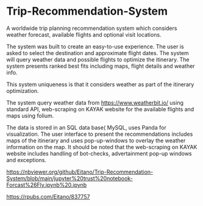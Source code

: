 # Trip-Recommendation-System

A worldwide trip planning recommendation system which considers weather forecast, available flights and optional visit locations.

The system was built to create an easy-to-use experience. The user is asked to select the destination and approximate flight dates. The system will query weather data and possible flights to optimize the itinerary. The system presents ranked best fits including maps, flight details and weather info.

This system uniqueness is that it considers weather as part of the itinerary optimization.

The system query weather data from https://www.weatherbit.io/ using standard API, web-scraping on KAYAK website for the available flights and maps using folium.

The data is stored in an SQL data base( MySQL, uses Panda for visualization. 
The user interface to present the recommendations includes maps of the itinerary and uses pop-up-windows to overlay the weather information on the map. 
It should be noted that the web-scraping on KAYAK website includes handling of bot-checks, advertainment pop-up windows and exceptions.



https://nbviewer.org/github/Eitano/Trip-Recommendation-System/blob/main/jupyter%20trust%20notebook-Forcast%26Fly.ipynb%20.ipynb



https://rpubs.com/Eitano/837757
